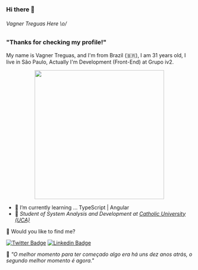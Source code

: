 ### Hi there 👋




###### Vagner Treguas Here \o/

 


### "Thanks for checking my profile!" 

My name is Vagner Treguas, and I'm from Brazil (🇧🇷), I am 31 years old, I live in São Paulo, Actually I'm Development (Front-End) at Grupo iv2.

<p align='center'>
  <a href="#"><img src="https://github-readme-stats.vercel.app/api?username=Treguas&show_icons=true&count_private=true&theme=dark" width="350"></a>
</p>

- 🌱 I’m currently learning ... TypeScript | Angular 
- 🚀 <em>Student of System Analysis and Development at <a href="https://www.uca.edu.br">Catholic University (UCA)</a></em>


💬 Would you like to find me?

[![Twitter Badge](https://img.shields.io/badge/-Twitter-1ca0f1?style=flat-square&labelColor=1ca0f1&logo=twitter&logoColor=white&link=https://twitter.com/vtreguas)](https://twitter.com/vtreguas)
[![Linkedin Badge](https://img.shields.io/badge/-LinkedIn-blue?style=flat-square&logo=Linkedin&logoColor=white&link=https://www.linkedin.com/in/vagnertreguas)](https://www.linkedin.com/in/vagnertreguas)


:brain: <a name="id4"></a>*"O melhor momento para ter começado algo era há uns dez anos atrás, o segundo melhor momento é agora."*

<!--
**Treguas/Treguas** is a ✨ _special_ ✨ repository because its `README.md` (this file) appears on your GitHub profile.

Here are some ideas to get you started:

- 🔭 I’m currently working on ...
- 🌱 I’m currently learning ...
- 👯 I’m looking to collaborate on ...
- 🤔 I’m looking for help with ...
- 💬 Ask me about ...
- 📫 How to reach me: ...
- 😄 Pronouns: ...
- ⚡ Fun fact: ...

https://github.com/palloi/responsive-header-only-css/tree/master/assets
-->
